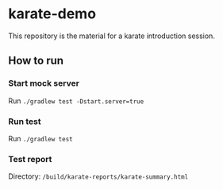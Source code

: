 # karate-demo
This repository is the material for a karate introduction session. 

## How to run

### Start mock server
Run `./gradlew test -Dstart.server=true`

### Run test
Run `./gradlew test`

### Test report
Directory: `/build/karate-reports/karate-summary.html`
